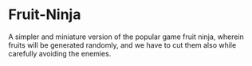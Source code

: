 # Fruit-Ninja
A simpler and miniature version of the popular game fruit ninja, wherein fruits will be generated randomly, and we have to cut them also while carefully avoiding the enemies.
